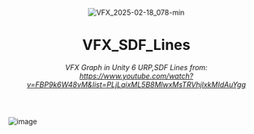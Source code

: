 <header>

  
![VFX_2025-02-18_078-min](https://github.com/user-attachments/assets/6c1e9c35-e059-4db6-9531-4f21a520c16e)

<!--
  <<< Author notes: Course header >>>
  Include a 1280×640 image, course title in sentence case, and a concise description in emphasis.
  In your repository settings: enable template repository, add your 1280×640 social image, auto delete head branches.
  Add your open source license, GitHub uses MIT license.
-->

# VFX_SDF_Lines

_VFX Graph in Unity 6 URP,SDF Lines_
_from: https://www.youtube.com/watch?v=FBP9k6W48vM&list=PLjLqixML5B8MlwxMsTRVhjlxkMIdAuYgg_

</header>

![image](https://github.com/user-attachments/assets/08383be7-79ed-4b96-9fac-39f5d2864bcb)
